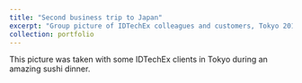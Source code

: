 ```yaml
---
title: "Second business trip to Japan"
excerpt: "Group picture of IDTechEx colleagues and customers, Tokyo 2018<br/><img src='/images/IMG_20180227_191046.jpg'>"
collection: portfolio
---
```


This picture was taken with some IDTechEx clients in Tokyo during an amazing sushi dinner.